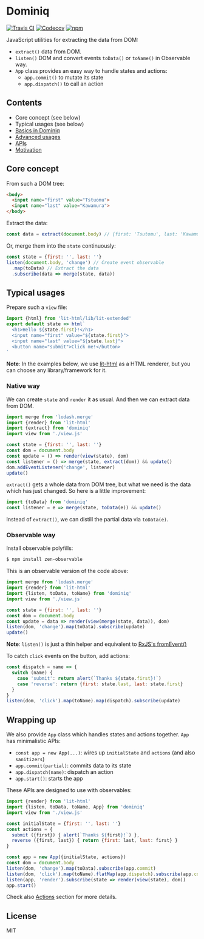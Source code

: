 # Dominiq

[![Travis CI](https://img.shields.io/travis/cognitom/dominiq/master.svg)](https://travis-ci.org/cognitom/dominiq)
[![Codecov](https://img.shields.io/codecov/c/github/cognitom/dominiq/master.svg)](https://codecov.io/gh/cognitom/dominiq)
[![npm](https://img.shields.io/npm/v/dominiq.svg)](https://www.npmjs.org/package/dominiq)

JavaScript utilities for extracting the data from DOM:

- `extract()` data from DOM.
- `listen()` DOM and convert events `toData()` or `toName()` in Observable way.
- `App` class provides an easy way to handle states and actions:
  - `app.commit()` to mutate its state
  - `app.dispatch()` to call an action

## Contents

- Core concept (see below)
- Typical usages (see below)
- [Basics in Dominiq](docs/basics.md)
- [Advanced usages](docs/advanced.md)
- [APIs](docs/api.md)
- [Motivation](docs/motivation.md)

## Core concept

From such a DOM tree:

```html
<body>
  <input name="first" value="Tstuomu">
  <input name="last" value="Kawamura">
</body>
```

Extract the data:

```javascript
const data = extract(document.body) // {first: 'Tsutomu', last: 'Kawamura'}
```

Or, merge them into the `state` continuously:

```javascript
const state = {first: '', last: ''}
listen(document.body, 'change') // Create event observable
  .map(toData) // Extract the data
  .subscribe(data => merge(state, data))
```

## Typical usages

Prepare such a `view` file:

```javascript
import {html} from 'lit-html/lib/lit-extended'
export default state => html`
  <h1>Hello ${state.first}!</h1>
  <input name="first" value="${state.first}">
  <input name="last" value="${state.last}">
  <button name="submit">Click me!</button>
`
```

**Note**: In the examples below, we use [lit-html](https://github.com/Polymer/lit-html) as a HTML renderer, but you can choose any library/framework for it.

### Native way

We can create `state` and `render` it as usual. And then we can extract data from DOM.

```javascript
import merge from 'lodash.merge'
import {render} from 'lit-html'
import {extract} from 'dominiq'
import view from './view.js'

const state = {first: '', last: ''}
const dom = document.body
const update = () => render(view(state), dom)
const listener = () => merge(state, extract(dom)) && update()
dom.addEventListener('change', listener)
update()
```

`extract()` gets a whole data from DOM tree, but what we need is the data which has just changed. So here is a little improvement:

```javascript
import {toData} from 'dominiq'
const listener = e => merge(state, toData(e)) && update()
```

Instead of `extract()`, we can distill the partial data via `toData(e)`.

### Observable way

Install observable polyfills:

```bash
$ npm install zen-observable
```

This is an observable version of the code above:

```javascript
import merge from 'lodash.merge'
import {render} from 'lit-html'
import {listen, toData, toName} from 'dominiq'
import view from './view.js'

const state = {first: '', last: ''}
const dom = document.body
const update = data => render(view(merge(state, data)), dom)
listen(dom, 'change').map(toData).subscribe(update)
update()
```

**Note**: `listen()` is just a thin helper and equivalent to [RxJS's fromEvent()](http://reactivex.io/rxjs/class/es6/Observable.js~Observable.html#static-method-fromEvent)

To catch `click` events on the button, add actions:

```javascript
const dispatch = name => {
  switch (name) {
    case 'submit': return alert(`Thanks ${state.first}!`)
    case 'reverse': return {first: state.last, last: state.first}
  }
}
listen(dom, 'click').map(toName).map(dispatch).subscribe(update)
```

## Wrapping up

We also provide `App` class which handles states and actions together. `App` has minimalistic APIs:

- `const app = new App(...)`: wires up `initialState` and `actions` (and also `sanitizers`)
- `app.commit(partial)`: commits data to its state
- `app.dispatch(name)`: dispatch an action
- `app.start()`: starts the app

These APIs are designed to use with observables:

```javascript
import {render} from 'lit-html'
import {listen, toData, toName, App} from 'dominiq'
import view from './view.js'

const initialState = {first: '', last: ''}
const actions = {
  submit ({first}) { alert(`Thanks ${first}!`) },
  reverse ({first, last}) { return {first: last, last: first} }
}

const app = new App({initialState, actions})
const dom = document.body
listen(dom, 'change').map(toData).subscribe(app.commit)
listen(dom, 'click').map(toName).flatMap(app.dispatch).subscribe(app.commit)
listen(app, 'render').subscribe(state => render(view(state), dom))
app.start()
```

Check also [Actions](docs/advanced.md#actions) section for more details.

## License

MIT
